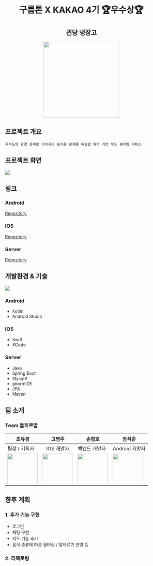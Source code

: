 <div align="center">

# 구름톤 X KAKAO 4기 🏆우수상🏆


## 괸당 냉장고
<img src="https://user-images.githubusercontent.com/50227341/207975311-30779657-7812-47d1-a3c2-25e9b127d8ba.png" width="250px" /> 




</div>


## 프로젝트 개요
    제주도의 환경 문제로 이어지는 음식물 문제를 해결할 위치 기반 푸드 쉐어링 서비스

### 

## 프로젝트 화면
<img src="https://user-images.githubusercontent.com/50227341/207987982-b7bb0360-0248-4e80-8bc9-46ce15bd1f9f.svg" />


## 링크

### Android
[Repository](https://github.com/Dolhareubab/Dolhareubab-Android)

### IOS
[Repository](https://github.com/Dolhareubab/Dolhareubab-IOS)

### Server
[Repository](https://github.com/Dolhareubab/Dolhareubab-Server)


## 개발환경 & 기술

<img src="https://user-images.githubusercontent.com/50227341/208224314-7f49affe-a71b-4e36-98a1-0c6852747e02.png"  /> 

### Android 
- Kotlin
- Android Studio

### IOS
- Swift
- XCode

### Server
- Java
- Spring Boot
- Mysql8
- goormIDE
- JPA
- Maven

## 팀 소개

### Team 돌하르밥

|조유경|고명주|손형호|정석준|
|-----|-----|-----|-----|
| 팀장 / 기획자 | <div align="center">IOS 개발자</div> | 백엔드 개발자 | Android 개발자 |
| <img src="https://avatars.githubusercontent.com/u/67732036?v=4" width="100px" /> | <img src="https://avatars.githubusercontent.com/u/66284051?v=4" width="100px" /> | <img src="https://avatars.githubusercontent.com/u/33920015?v=4" width="100px" /> | <img src="https://avatars.githubusercontent.com/u/50227341?v=4" width="100px" /> |

## 향후 계획
### 1. 추가 기능 구현
  - 로그인
  - 채팅 구현
  - 지도 기능 추가
  - 음식 종류에 따른 필터링 / 알레르기 반영 등 

### 2. 리팩토링





